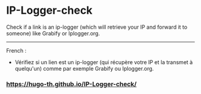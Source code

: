 # IP-Logger-check
Check if a link is an ip-logger (which will retrieve your IP and forward it to someone) like Grabify or Iplogger.org.

---

French :
- Vérifiez si un lien est un ip-logger (qui récupère votre IP et la transmet à quelqu'un) comme par exemple Grabify ou Iplogger.org.

### https://hugo-th.github.io/IP-Logger-check/
